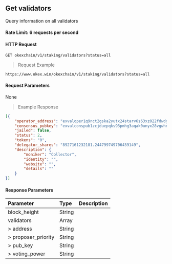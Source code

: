 ## Get validators

Query information on all validators

#### Rate Limit: 6 requests per second

#### HTTP Request

`GET okexchain/v1/staking/validators?status=all`

> Request Example

```wiki
https://www.okex.win/okexchain/v1/staking/validators?status=all
```

#### Request Parameters

None
> Example Response

```json
[{
	"operator_address": "exvaloper1q9nct2gska2yutx24starv6s63xz022fdwdgzv",
	"consensus_pubkey": "exvalconspub1zcjduepqks93pmhg3aqak0unyx28vgwhnh9vhtapddm75uax4ls2z2frfunsd9mnrx",
	"jailed": false,
	"status": 2,
	"tokens": "0",
	"delegator_shares": "8927161232181.244799749706439149",
	"description": {
		"moniker": "Collector",
		"identity": "",
		"website": "",
		"details": ""
	}
}]
```

#### Response Parameters

| **Parameter** | **Type** | **Description**                                                                                                                                                                                                                                                      |
| :----------------- | :------- | :------------------------------------------------------------------------------------------------------------------------------------------------------------------------------------------------------------------------------------------------------------------- |
|  block_height         | String    | 				|
|  validators           | Array     | 				|
| > address             | String    | 				|
| > proposer_priority   | String    | 				|
| > pub_key             | String    | 				|
| > voting_power        | String    | 				|